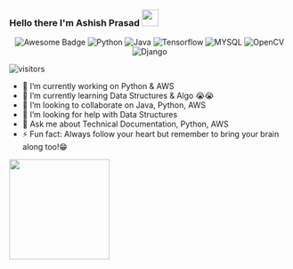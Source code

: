 ### Hello there I'm Ashish Prasad <img src="https://raw.githubusercontent.com/MartinHeinz/MartinHeinz/master/wave.gif" width="30px">
<div align="center">
<img src="https://cdn.rawgit.com/sindresorhus/awesome/d7305f38d29fed78fa85652e3a63e154dd8e8829/media/badge.svg" alt="Awesome Badge"/>
<img src="https://img.shields.io/badge/Python-3776AB?style=for-the-badge&logo=python&logoColor=white" alt = "Python" />
<img src ="https://img.shields.io/badge/Java-ED8B00?style=for-the-badge&logo=java&logoColor=white" alt="Java"/>
<img src ="https://img.shields.io/badge/TensorFlow-FF6F00?style=for-the-badge&logo=TensorFlow&logoColor=white" alt ="Tensorflow"/>
<img src ="https://img.shields.io/badge/MySQL-00000F?style=for-the-badge&logo=mysql&logoColor=white" alt = "MYSQL"/>
<img src = "https://img.shields.io/badge/OpenCV-27338e?style=for-the-badge&logo=OpenCV&logoColor=white" alt = "OpenCV" />
<img src = "https://img.shields.io/badge/Django-092E20?style=for-the-badge&logo=django&logoColor=green" alt = "Django"/>

</div>

![visitors](https://visitor-badge.glitch.me/badge?page_id=ashish086)

- 🔭 I’m currently working on Python & AWS 
- 🌱 I’m currently learning Data Structures & Algo 😭😭
- 👯 I’m looking to collaborate on Java, Python, AWS
- 🤔 I’m looking for help with Data Structures 
- 💬 Ask me about Technical Documentation, Python, AWS
- ⚡ Fun fact: Always follow your heart but remember to bring your brain along too!😁


<img height="180em" src="https://github-readme-stats.vercel.app/api?username=ashish086&show_icons=true&hide_border=true&&count_private=true&include_all_commits=true" />
